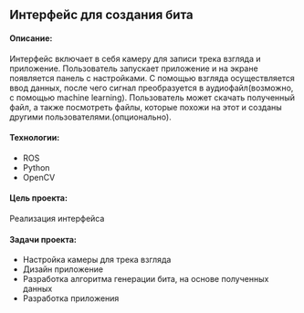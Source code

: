 ## Интерфейс для создания бита
#### Описание:
Интерфейс включает в себя камеру для записи трека взгляда и приложение. Пользователь
запускает приложение и на экране появляется панель с настройками.
С помощью взгляда осуществляется ввод данных, после чего сигнал преобразуется в
аудиофайл(возможно, с помощью machine learning). Пользователь может скачать полученный файл,
а также посмотреть файлы, которые похожи на этот и созданы другими пользователями.(опционально).
#### Технологии:
* ROS
* Python
* OpenCV

#### Цель проекта:
Реализация интерфейса

#### Задачи проекта:
* Настройка камеры для трека взгляда
* Дизайн приложение
* Разработка алгоритма генерации бита, на основе полученных данных
* Разработка приложения
